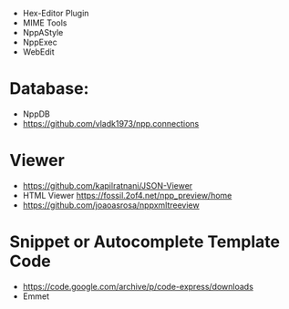 * Hex-Editor Plugin
* MIME Tools
* NppAStyle
* NppExec
* WebEdit

# Database:
* NppDB
* https://github.com/vladk1973/npp.connections

# Viewer
* https://github.com/kapilratnani/JSON-Viewer
* HTML Viewer
https://fossil.2of4.net/npp_preview/home
* https://github.com/joaoasrosa/nppxmltreeview

# Snippet or Autocomplete Template Code
* https://code.google.com/archive/p/code-express/downloads
* Emmet

